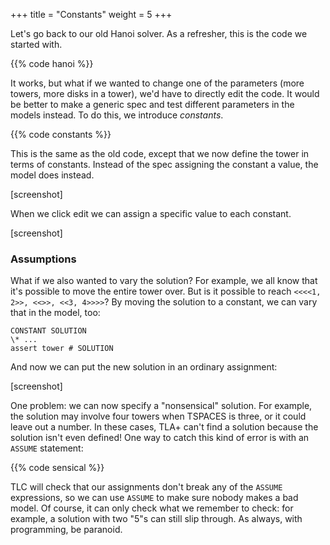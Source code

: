 +++
title = "Constants"
weight = 5
+++

Let's go back to our old Hanoi solver. As a refresher, this is the code we started with.

{{% code hanoi %}}

It works, but what if we wanted to change one of the parameters (more towers, more disks in a tower), we'd have to directly edit the code. It would be better to make a generic spec and test different parameters in the models instead. To do this, we introduce _constants_.

{{% code constants %}}

This is the same as the old code, except that we now define the tower in terms of constants. Instead of the spec assigning the constant a value, the model does instead.

[screenshot]

When we click edit we can assign a specific value to each constant.

[screenshot]


### Assumptions

What if we also wanted to vary the solution? For example, we all know that it's possible to move the entire tower over. But is it possible to reach `<<<<1, 2>>, <<>>, <<3, 4>>>>`? By moving the solution to a constant, we can vary that in the model, too:

``` tla
CONSTANT SOLUTION
\* ...
assert tower # SOLUTION
```

And now we can put the new solution in an ordinary assignment:

[screenshot]

One problem: we can now specify a "nonsensical" solution. For example, the solution may involve four towers when TSPACES is three, or it could leave out a number. In these cases, TLA+ can't find a solution because the solution isn't even defined! One way to catch this kind of error is with an `ASSUME` statement:

{{% code sensical %}}

TLC will check that our assignments don't break any of the `ASSUME` expressions, so we can use `ASSUME` to make sure nobody makes a bad model. Of course, it can only check what we remember to check: for example, a solution with two "5"s can still slip through. As always, with programming, be paranoid.
